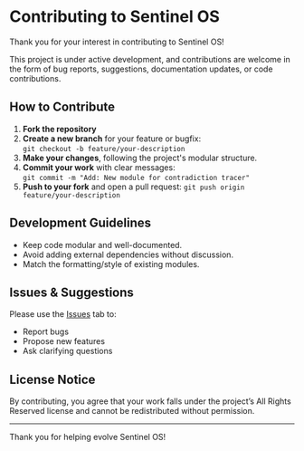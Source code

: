 # Contributing to Sentinel OS

Thank you for your interest in contributing to Sentinel OS!

This project is under active development, and contributions are welcome in the form of bug reports, suggestions, documentation updates, or code contributions.

## How to Contribute

1. **Fork the repository**
2. **Create a new branch** for your feature or bugfix:  
   `git checkout -b feature/your-description`
3. **Make your changes**, following the project's modular structure.
4. **Commit your work** with clear messages:  
   `git commit -m "Add: New module for contradiction tracer"`
5. **Push to your fork** and open a pull request:
   `git push origin feature/your-description`

## Development Guidelines

- Keep code modular and well-documented.
- Avoid adding external dependencies without discussion.
- Match the formatting/style of existing modules.

## Issues & Suggestions

Please use the [Issues](https://github.com/moonrunnerkc/sentinel-os-core/issues) tab to:
- Report bugs
- Propose new features
- Ask clarifying questions

## License Notice

By contributing, you agree that your work falls under the project’s All Rights Reserved license and cannot be redistributed without permission.

---

Thank you for helping evolve Sentinel OS!
